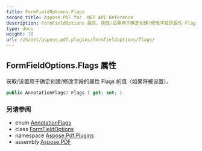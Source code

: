 ```yaml
---
title: FormFieldOptions.Flags
second_title: Aspose.PDF for .NET API Reference
description: FormFieldOptions 属性。获取/设置用于确定创建/修改字段的属性 Flags 的值（如果将被设置）。
type: docs
weight: 70
url: /zh/net/aspose.pdf.plugins/formfieldoptions/flags/
---
```

## FormFieldOptions.Flags 属性

获取/设置用于确定创建/修改字段的属性 Flags 的值（如果将被设置）。

```csharp
public AnnotationFlags? Flags { get; set; }
```

### 另请参阅

* enum [AnnotationFlags](../../../aspose.pdf.annotations/annotationflags/)
* class [FormFieldOptions](../)
* namespace [Aspose.Pdf.Plugins](../../../aspose.pdf.plugins/)
* assembly [Aspose.PDF](../../../)